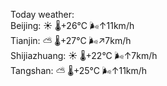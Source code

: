 Today weather:  
Beijing: ☀️ 🌡️+26°C 🌬️↑11km/h  
Tianjin: ⛅️  🌡️+27°C 🌬️↗7km/h  
Shijiazhuang: ☀️ 🌡️+22°C 🌬️↑7km/h  
Tangshan: ⛅️  🌡️+25°C 🌬️↑11km/h  
